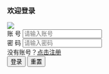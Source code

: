 <!DOCTYPE html>
<html lang="en">
<head>
    <meta charset="UTF-8">
    <meta name="viewport" content="width=device-width, initial-scale=1.0">
    <title>Document</title>
    <link rel="stylesheet" type="text/css" href="ym.css">  
</head>
<body>
    <div id="div-title">
        <h3>欢迎登录</h3>
    </div>
    <div id="form-border">
        <form action='shouy.html'onsubmit="return f()">
            <div id="img-control">
                <img src="img/zhuce.jpg" id="login-img">
            </div>
            <label class="from-label" for="account">账&nbsp;号</label>
            <input id="account" class="form-input" type="text" placeholder="请输入账号" required="required"><br>
            <label class="from-label" for="password">密&nbsp;码</label>
            <input id="password" class="form-input" type="password" placeholder="请输入密码" required="required"><br>
            <label id="register" class="form-label" for="password">没有账号？<a href="register.html">点击注册</a></label><br>
            <input id="login" class="form-button" type="submit" value="登录">
            <input id="reset" class="form-reset" type="reset" value="重置"><br>
        </form>
        <script>
            function f() {
                var flat = true;
                var myUerName = document.querySelectorAll("input")[0];
                var myPassWord = document.querySelectorAll("input")[1];
                if (myUerName.value == "123456") {
                    if (myPassWord.value == "666666") {
                        alert("验证成功！");
                        return flat;
 
                    } else {
                        flat = false;
                        alert("密码错误，请重新输入！");
                        return flat;
                    }
                } else {
                    flat = false;
                    alert("用户名错误，请重新输入！");
                    return flat;
                }
            }
        </script>
    </div>
</body>
</html>
